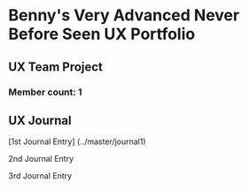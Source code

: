 # Benny's Very Advanced Never Before Seen UX Portfolio


## UX Team Project
### Member count: 1


## UX Journal


[1st Journal Entry] (../master/journal1)


2nd Journal Entry


3rd Journal Entry
